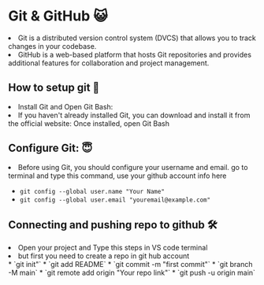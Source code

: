 # Git & GitHub 😺
<li> Git is a distributed version control system (DVCS) that allows you to track changes in your codebase. </li>
<li> GitHub is a web-based platform that hosts Git repositories and provides additional features for collaboration and project management. </li>


## How to setup git 🚀
<li>Install Git and Open Git Bash:</li>
<li>If you haven't already installed Git, you can download and install it from the official website: Once installed, open Git Bash</li>

## Configure Git: 😇
<li>Before using Git, you should configure your username and email. go to terminal and type this command, use your github account info here</li>

* `git config --global user.name "Your Name"`
* `git config --global user.email "youremail@example.com"`
  
## Connecting and pushing repo to github 🛠️
<li>Open your project and Type this steps in VS code terminal</li>
<li>but first you need to create a repo in git hub account</li>
* `git init"`
* `git add README`
* `git commit -m "first commit"`
* `git branch -M main`
* `git remote add origin "Your repo link"`
* `git push -u origin main`

